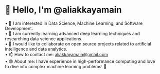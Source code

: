# 👋 Hello, I'm @aliakkayamain
• 👀 I am interested in Data Science, Machine Learning, and Software Development.  
• 🌱 I am currently learning advanced deep learning techniques and researching data science applications.  
• 💞️ I would like to collaborate on open source projects related to artificial intelligence and data analytics.  
• 📫 How to contact me: aliakkayamain@gmail.com  
• 😄 About me: I have experience in high-performance computing and love to dive into complex machine learning problems! 🚀  

<!---
aliakkayamain/aliakkayamain ✨ is a private ✨ repository because `README.md` (this file) appears in your GitHub profile.
You can click on the Preview link to take a look at the changes you have made.
--->

